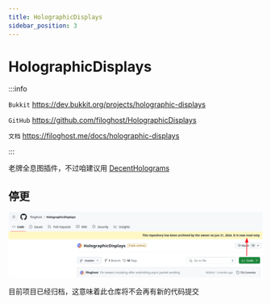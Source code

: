 ```yaml
---
title: HolographicDisplays
sidebar_position: 3
---
```


# HolographicDisplays

:::info

`Bukkit` https://dev.bukkit.org/projects/holographic-displays

`GitHub` https://github.com/filoghost/HolographicDisplays

`文档` https://filoghost.me/docs/holographic-displays

:::

老牌全息图插件，不过咱建议用 [DecentHolograms](DecentHolograms.md)

## 停更

![](_images/hd已经归档.png)

目前项目已经归档，这意味着此仓库将不会再有新的代码提交
